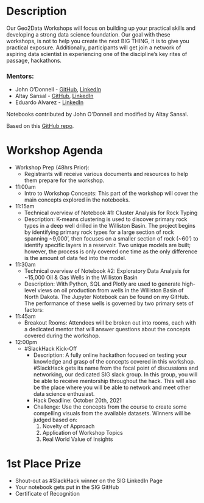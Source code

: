 # Description

Our Geo2Data Workshops will focus on building up your practical skills and developing a strong data science foundation.
Our goal with these workshops, is not to help you create the next BIG THING, it is to give you practical exposure. 
Additionally, participants will get join a network of aspiring data scientist in experiencing one of the discipline’s
key rites of passage, hackathons.

### Mentors: 
* John O’Donnell - [GitHub](https://github.com/johnodonnell123), [LinkedIn](https://www.linkedin.com/in/johnodonnell93/) 
* Altay Sansal - [GitHub](https://github.com/tasansal), [LinkedIn](https://www.linkedin.com/in/tasansal/)
* Eduardo Alvarez - [LinkedIn](https://www.linkedin.com/in/eduandalv/)

Notebooks contributed by John O'Donnell and modified by Altay Sansal.

Based on this [GitHub repo](https://github.com/johnodonnell123/Personal_Projects).

# Workshop Agenda

* Workshop Prep (48hrs Prior):
  * Registrants will receive various documents and resources to help them prepare for the workshop.
* 11:00am
  * Intro to Workshop Concepts: This part of the workshop will cover the main concepts explored in the notebooks.
* 11:15am
  * Technical overview of Notebook #1: Cluster Analysis for Rock Typing
  * Description: K-means clustering is used to discover primary rock types in a deep well drilled in the Williston Basin. The project begins by identifying primary rock types for a large section of rock spanning ~9,000’, then focuses on a smaller section of rock (~60’) to identify specific layers in a reservoir. Two unique models are built; however, the process is only covered one time as the only difference is the amount of data fed into the model.
* 11:30am
  * Technical overview of Notebook #2: Exploratory Data Analysis for ~15,000 Oil & Gas Wells in the Williston Basin
  * Description: With Python, SQL and Plotly are used to generate high-level views on oil production from wells in the Williston Basin of North Dakota. The Jupyter Notebook can be found on my GitHub. The performance of these wells is governed by two primary sets of factors:
* 11:45am
  * Breakout Rooms: Attendees will be broken out into rooms, each with a dedicated mentor that will answer questions about the concepts covered during the workshop.
* 12:00pm
  * \#SlackHack Kick-Off
    * Description: A fully online hackathon focused on testing your knowledge and grasp of the concepts covered in this workshop. #SlackHack gets its name from the focal point of discussions and networking, our dedicated SIG slack group. In this group, you will be able to receive mentorship throughout the hack. This will also be the place where you will be able to network and meet other data science enthusiast.
    * Hack Deadline: October 20th, 2021
    * Challenge: Use the concepts from the course to create some compelling visuals from the available datasets. Winners will be judged based on:
      1. Novelty of Approach
      2. Application of Workshop Topics
      3. Real World Value of Insights
      
# 1st Place Prize
* Shout-out as #SlackHack winner on the SIG LinkedIn Page
* Your notebook gets put in the SIG GitHub
* Certificate of Recognition